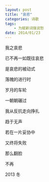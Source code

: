 ```yaml
---
layout: post
title: "哀悲"
categories: 诗歌
tags: 
	- 为赋新词强说愁
date: 2014/01/23
---
```



我之哀悲
 
已不再一如既往哀悲
 
是哀悲的被动式
 
落魄的进行时
 
 <!--more-->
 
 
岁月的车轮
 
一朝朝碾过
 
我从反抗走向挣扎
 
趋于无声
 
 
 
 
若在一片妥协中
 
又终将失败
 
那么翻脸
 
不再


2013  冬